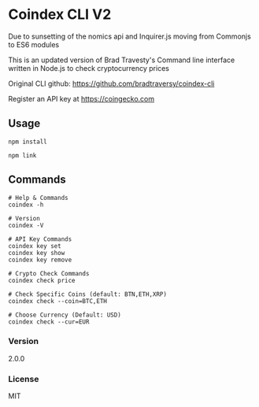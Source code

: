 # Coindex CLI V2

Due to sunsetting of the nomics api and Inquirer.js moving from Commonjs to ES6 modules

This is an updated version of Brad Travesty's Command line interface written in Node.js to check cryptocurrency prices

Original CLI github: https://github.com/bradtraversy/coindex-cli

Register an API key at https://coingecko.com

## Usage

```
npm install

npm link
```

## Commands

```
# Help & Commands
coindex -h

# Version
coindex -V

# API Key Commands
coindex key set
coindex key show
coindex key remove

# Crypto Check Commands
coindex check price

# Check Specific Coins (default: BTN,ETH,XRP)
coindex check --coin=BTC,ETH

# Choose Currency (Default: USD)
coindex check --cur=EUR
```

### Version

2.0.0

### License

MIT
